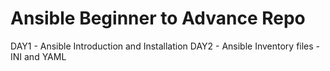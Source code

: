 # Ansible Beginner to Advance Repo
DAY1 - Ansible Introduction and Installation
DAY2 - Ansible Inventory files - INI and YAML
